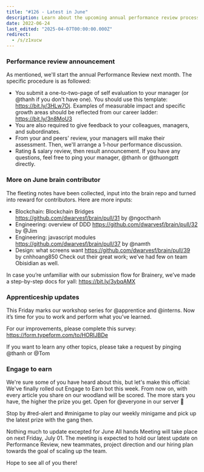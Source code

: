 ```yaml
---
title: "#126 - Latest in June"
description: Learn about the upcoming annual performance review process, brain contributor updates, apprenticeship workshops, and the new Engage to Earn bot for team rewards and growth.
date: 2022-06-24
last_edited: "2025-04-07T00:00:00.000Z"
redirect:
  - /s/z1xucw
---
```


### Performance review announcement

As mentioned, we'll start the annual Performance Review next month. The specific procedure is as followed:

- You submit a one-to-two-page of self evaluation to your manager (or @thanh if you don't have one). You should use this template: <https://bit.ly/3HLw7Oj>. Examples of measurable impact and specific growth areas should be reflected from our career ladder: <https://bit.ly/3n8MoU3>
- You are also required to give feedback to your colleagues, managers, and subordinates.
- From your and peers' review, your managers will make their assessment. Then, we'll arrange a 1-hour performance discussion.
- Rating & salary review, then result announcement.
  If you have any questions, feel free to ping your manager, @thanh or @thuongptt directly.

### More on June brain contributor

The fleeting notes have been collected, input into the brain repo and turned into reward for contributors. Here are more inputs:

- Blockchain: Blockchain Bridges <https://github.com/dwarvesf/brain/pull/31> by @ngocthanh
- Engineering: overview of DDD <https://github.com/dwarvesf/brain/pull/32> by @Jim
- Engineering: javascript modules <https://github.com/dwarvesf/brain/pull/37> by @namth
- Design: what screens want <https://github.com/dwarvesf/brain/pull/39> by cnhhoang850
  Check out their great work; we’ve had few on team Obisidian as well.

In case you’re unfamiliar with our submission flow for Brainery, we’ve made a step-by-step docs for yall: <https://bit.ly/3ybqAMX>

### Apprenticeship updates

This Friday marks our workshop series for @apprentice and @interns. Now it’s time for you to work and perform what you’ve learned.

For our improvements, please complete this survey: <https://form.typeform.com/to/HORIJBDe>

If you want to learn any other topics, please take a request by pinging @thanh or @Tom

### Engage to earn

We're sure some of you have heard about this, but let's make this official: We've finally rolled out Engage to Earn bot this week. From now on, with every article you share on our woodland will be scored. The more stars you have, the higher the prize you get.
Open for @everyone in our server 🌚

Stop by #red-alert and #minigame to play our weekly minigame and pick up the latest prize with the gang then.

Nothing much to update excepted for June All hands Meeting will take place on next Friday, July 01. The meeting is expected to hold our latest update on Performance Review, new teammates, project direction and our hiring plan towards the goal of scaling up the team.

Hope to see all of you there!
